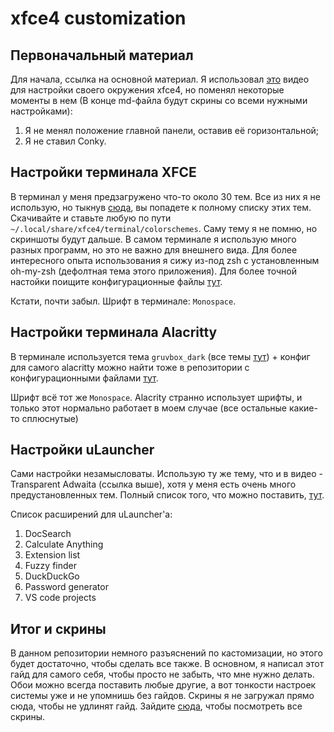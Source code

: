 # xfce4 customization

## Первоначальный материал

Для начала, ссылка на основной материал. Я использовал
[это](https://www.youtube.com/watch?v=X3siZNJN3ec) видео для настройки своего окружения xfce4, но
поменял некоторые моменты в нем (В конце md-файла будут скрины со всеми нужными настройками):

1. Я не менял положение главной панели, оставив её горизонтальной;
2. Я не ставил Conky.

## Настройки терминала XFCE

В терминал у меня предзагружено что-то около 30 тем. Все из них я не использую, но тыкнув
[сюда](./terminal-themes), вы попадете к полному списку этих тем. Скачивайте и ставьте любую по пути
`~/.local/share/xfce4/terminal/colorschemes`. Саму тему я не помню, но скриншоты будут дальше.
В самом терминале я использую много разных программ, но это не важно для внешнего вида. Для более
интересного опыта использования я сижу из-под zsh с установленным oh-my-zsh (дефолтная тема этого
приложения). Для более точной настойки поищите конфигурационные файлы
[тут](https://github.com/ALittleMoron/configs).

Кстати, почти забыл. Шрифт в терминале: `Monospace`.

## Настройки терминала Alacritty

В терминале используется тема `gruvbox_dark` (все темы
[тут](https://github.com/alacritty/alacritty-theme)) + конфиг для самого alacritty можно найти тоже
в репозитории с конфигурационными файлами [тут](https://github.com/ALittleMoron/configs).

Шрифт всё тот же `Monospace`. Alacrity странно использует шрифты, и только этот нормально работает
в моем случае (все остальные какие-то сплюснутые)

## Настройки uLauncher

Сами настройки незамысловаты. Использую ту же тему, что и в видео - Transparent Adwaita (ссылка
выше), хотя у меня есть очень много предустановленных тем. Полный список того, что можно поставить,
[тут](https://gist.github.com/gornostal/02a232e6e560da7946c053555ced6cce).

Список расширений для uLauncher'a:

1. DocSearch
2. Calculate Anything
3. Extension list
4. Fuzzy finder
5. DuckDuckGo
6. Password generator
7. VS code projects

## Итог и скрины

В данном репозитории немного разъяснений по кастомизации, но этого будет достаточно, чтобы сделать
все также. В основном, я написал этот гайд для самого себя, чтобы просто не забыть, что мне нужно
делать. Обои можно всегда поставить любые другие, а вот тонкости настроек системы уже и не упомнишь
без гайдов. Скрины я не загружал прямо сюда, чтобы не удлинят гайд. Зайдите [сюда](./images), чтобы
посмотреть все скрины.
